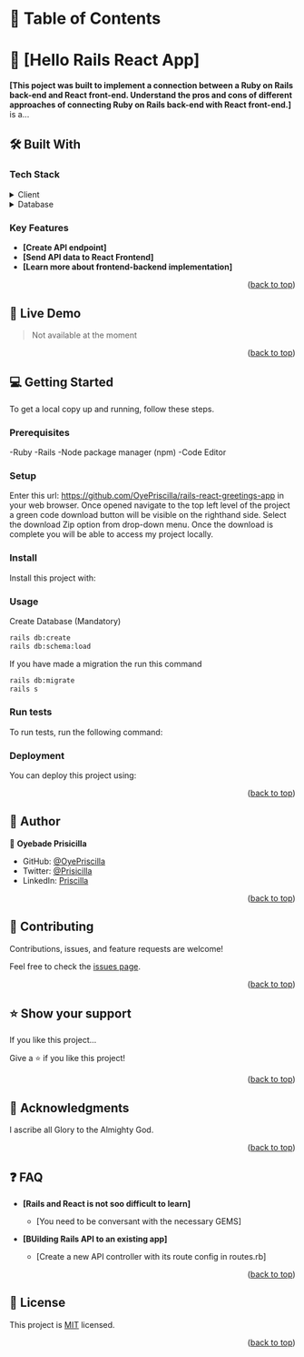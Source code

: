 <a name="readme-top"></a>

# 📗 Table of Contents

# 📖 [Hello Rails React App] <a name="about-project"></a>


**[This poject was built to implement a connection between a Ruby on Rails back-end and React front-end.
Understand the pros and cons of different approaches of connecting Ruby on Rails back-end with React front-end.]** is a...

## 🛠 Built With <a name="built-with"></a>

### Tech Stack <a name="tech-stack"> 
</a>

<details>
  <summary>Client</summary>
  <ul>
    <li><a href="https://reactjs.org/">React.js</a></li>
    <li><a href="https://reactjs.org/">Ruby</a></li>
    <li><a href="https://reactjs.org/">Ruby on Rails</a></li>
    <li><a href="https://reactjs.org/">JavaScript</a></li>
  </ul>
</details>

<details>
<summary>Database</summary>
  <ul>
    <li><a href="https://www.postgresql.org/">PostgreSQL</a></li>
  </ul>
</details>

<!-- Features -->

### Key Features <a name="key-features"></a>

- **[Create API endpoint]**
- **[Send API data to React Frontend]**
- **[Learn more about frontend-backend implementation]**

<p align="right">(<a href="#readme-top">back to top</a>)</p>

<!-- LIVE DEMO -->

## 🚀 Live Demo <a name="live-demo"></a>

> Not available at the moment

<p align="right">(<a href="#readme-top">back to top</a>)</p>

<!-- GETTING STARTED -->

## 💻 Getting Started <a name="getting-started"></a>


To get a local copy up and running, follow these steps.

### Prerequisites

  -Ruby
  -Rails
  -Node package manager (npm)
  -Code Editor
<!--
Example command:

```sh
 gem install rails
```
 -->

### Setup

Enter this url: https://github.com/OyePriscilla/rails-react-greetings-app in your web browser.
Once opened navigate to the top left level of the project a green code download button will be visible on the righthand side.
Select the download Zip option from drop-down menu.
Once the download is complete you will be able to access my project locally.
<!--
Example commands:

```bash
$ git clone https://github.com/OyePriscilla/rails-react-greetings-app
```
--->

### Install

Install this project with:

<!--
Example command:

  ```bash
- bundle install
- npm install
```
--->

### Usage

  Create Database (Mandatory)

```bash
rails db:create
rails db:schema:load
```

If you have made a migration the run this command

```bash
rails db:migrate
rails s
``` 
<!--
Example command:

```sh
  rails server
  yarn build --watch
```
--->

### Run tests

To run tests, run the following command:

<!--

 ```bash
rspec
```
--->

### Deployment

You can deploy this project using:

<!--
Example:

```sh
Heroku

```
 -->

<p align="right">(<a href="#readme-top">back to top</a>)</p>

<!-- AUTHORS -->

## 👥 Author <a name="authors"></a>

👤 **Oyebade Prisicilla**

* GitHub: [@OyePriscilla](https://github.com/OyePriscilla)
* Twitter: [@Prisicilla](https://twitter.com/Prisicilla)
* LinkedIn: [Priscilla](https://linkedin.com/in/oyepriscilla)

<p align="right">(<a href="#readme-top">back to top</a>)</p>

<!-- CONTRIBUTING -->

## 🤝 Contributing <a name="contributing"></a>

Contributions, issues, and feature requests are welcome!

Feel free to check the [issues page](https://github.com/OyePriscilla/rails-react-greetings-app/issues).

<p align="right">(<a href="#readme-top">back to top</a>)</p>

<!-- SUPPORT -->

## ⭐️ Show your support <a name="support"></a>


If you like this project...

Give a ⭐️ if you like this project!

<p align="right">(<a href="#readme-top">back to top</a>)</p>

<!-- ACKNOWLEDGEMENTS -->

## 🙏 Acknowledgments <a name="acknowledgements"></a>

I ascribe all Glory to the Almighty God.

<p align="right">(<a href="#readme-top">back to top</a>)</p>

<!-- FAQ (optional) -->

## ❓ FAQ <a name="faq"></a>

- **[Rails and React is not soo difficult to learn]**

  - [You need to be conversant with the necessary GEMS]

- **[BUilding Rails API to an existing app]**

  - [Create a new API controller with its route config in routes.rb]

<p align="right">(<a href="#readme-top">back to top</a>)</p>

<!-- LICENSE -->

## 📝 License <a name="license"></a>

This project is [MIT](./LICENSE) licensed.

<p align="right">(<a href="#readme-top">back to top</a>)</p>
